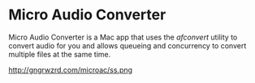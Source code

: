 # Micro Audio Converter

Micro Audio Converter is a Mac app that uses the *afconvert* utility
to convert audio for you and allows queueing and concurrency to
convert multiple files at the same time.

http://gngrwzrd.com/microac/ss.png